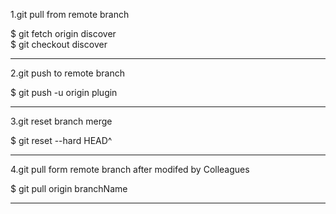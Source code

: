 1.git pull from remote branch

$ git fetch origin discover    
$ git checkout discover

------------------------------------------------------------------------

2.git push to remote branch

$ git push -u origin plugin

------------------------------------------------------------------------

3.git reset branch merge

$ git reset --hard HEAD^

------------------------------------------------------------------------

4.git pull form remote branch after modifed by Colleagues

$ git pull origin branchName

------------------------------------------------------------------------
